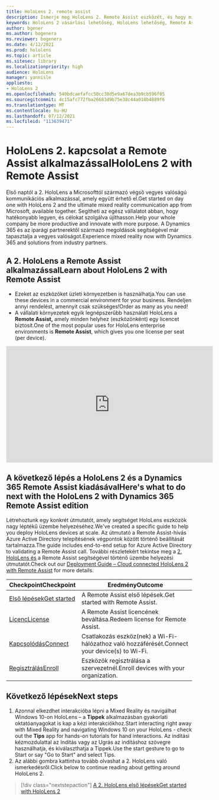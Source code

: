 ```yaml
---
title: HoloLens 2. remote assist
description: Ismerje meg HoloLens 2. Remote Assist eszközét, és hogy mi a helyzet a sajátja lekért egyike után.
keywords: HoloLens 2 vásárlási lehetőség, HoloLens lehetőség, Remote Assist
author: bgener
ms.author: bogenera
ms.reviewer: bogenera
ms.date: 4/12/2021
ms.prod: hololens
ms.topic: article
ms.sitesec: library
ms.localizationpriority: high
audience: HoloLens
manager: yannisle
appliesto:
- HoloLens 2
ms.openlocfilehash: 540bdcaefafcc50cc38d5e9a67dea3b9cb596f05
ms.sourcegitcommit: 4c15afc772fba26683d9b75e38c44a018b4889f6
ms.translationtype: MT
ms.contentlocale: hu-HU
ms.lasthandoff: 07/12/2021
ms.locfileid: "113639471"
---
```

# <a name="hololens-2-with-remote-assist"></a><span data-ttu-id="be75c-104">HoloLens 2. kapcsolat a Remote Assist alkalmazással</span><span class="sxs-lookup"><span data-stu-id="be75c-104">HoloLens 2 with Remote Assist</span></span>

<span data-ttu-id="be75c-105">Első naptól a 2. HoloLens a Microsofttól származó végső vegyes valóságú kommunikációs alkalmazással, amely együtt érhető el.</span><span class="sxs-lookup"><span data-stu-id="be75c-105">Get started on day one with HoloLens 2 and the ultimate mixed reality communication app from Microsoft, available together.</span></span> <span data-ttu-id="be75c-106">Segítheti az egész vállalatot abban, hogy hatékonyabb legyen, és célokat szolgálva újíthasson.</span><span class="sxs-lookup"><span data-stu-id="be75c-106">Help your whole company be more productive and innovate with more purpose.</span></span> <span data-ttu-id="be75c-107">A Dynamics 365 és az iparági partnerektől származó megoldások segítségével már tapasztalja a vegyes valóságot.</span><span class="sxs-lookup"><span data-stu-id="be75c-107">Experience mixed reality now with Dynamics 365 and solutions from industry partners.</span></span>

## <a name="learn-about-hololens-2-with-remote-assist"></a><span data-ttu-id="be75c-108">A 2. HoloLens a Remote Assist alkalmazással</span><span class="sxs-lookup"><span data-stu-id="be75c-108">Learn about HoloLens 2 with Remote Assist</span></span>
- <span data-ttu-id="be75c-109">Ezeket az eszközöket üzleti környezetben is használhatja.</span><span class="sxs-lookup"><span data-stu-id="be75c-109">You can use these devices in a commercial environment for your business.</span></span> <span data-ttu-id="be75c-110">Rendeljen annyi rendelést, amennyit csak szükséges!</span><span class="sxs-lookup"><span data-stu-id="be75c-110">Order as many as you need!</span></span>
- <span data-ttu-id="be75c-111">A vállalati környezetek egyik legnépszerűbb használati HoloLens a **Remote Assist,** amely minden helyhez (eszközönként) egy licencet biztosít.</span><span class="sxs-lookup"><span data-stu-id="be75c-111">One of the most popular uses for HoloLens enterprise environments is **Remote Assist**, which gives you one license per seat (per device).</span></span>

<iframe width="560" height="315" src="https://www.youtube.com/embed/d3YT8j0yYl0" frameborder="0" allow="accelerometer; autoplay; clipboard-write; encrypted-media; gyroscope; picture-in-picture" allowfullscreen></iframe>

## <a name="heres-what-to-do-next-with-the-hololens-2-with-dynamics-365-remote-assist-edition"></a><span data-ttu-id="be75c-112">A következő lépés a HoloLens 2 és a Dynamics 365 Remote Assist kiadásával</span><span class="sxs-lookup"><span data-stu-id="be75c-112">Here's what to do next with the HoloLens 2 with Dynamics 365 Remote Assist edition</span></span>

<span data-ttu-id="be75c-113">Létrehoztunk egy konkrét útmutatót, amely segítséget HoloLens eszközök nagy léptékű üzembe helyezéséhez.</span><span class="sxs-lookup"><span data-stu-id="be75c-113">We've created a specific guide to help you deploy HoloLens devices at scale.</span></span> <span data-ttu-id="be75c-114">Az útmutató a Remote Assist-hívás Azure Active Directory telepítésének végpontok között történő beállítását tartalmazza.</span><span class="sxs-lookup"><span data-stu-id="be75c-114">The guide includes end-to-end setup for Azure Active Directory to validating a Remote Assist call.</span></span> <span data-ttu-id="be75c-115">További részletekért tekintse meg a [2. HoloLens és](hololens2-cloud-connected-overview.md) a Remote Assist segítségével történő üzembe helyezési útmutatót.</span><span class="sxs-lookup"><span data-stu-id="be75c-115">Check out our [Deployment Guide – Cloud connected HoloLens 2 with Remote Assist](hololens2-cloud-connected-overview.md) for more details.</span></span>

| <span data-ttu-id="be75c-116">Checkpoint</span><span class="sxs-lookup"><span data-stu-id="be75c-116">Checkpoint</span></span>  | <span data-ttu-id="be75c-117">Eredmény</span><span class="sxs-lookup"><span data-stu-id="be75c-117">Outcome</span></span>                                |
|-------------|----------------------------------------|
| [<span data-ttu-id="be75c-118">Első lépések</span><span class="sxs-lookup"><span data-stu-id="be75c-118">Get started</span></span>](/dynamics365/mixed-reality/remote-assist/overview-hololens) | <span data-ttu-id="be75c-119">A Remote Assist első lépések.</span><span class="sxs-lookup"><span data-stu-id="be75c-119">Get started with Remote Assist.</span></span>        |
| [<span data-ttu-id="be75c-120">Licenc</span><span class="sxs-lookup"><span data-stu-id="be75c-120">License</span></span>](/dynamics365/mixed-reality/remote-assist/deploy-remote-assist#add-and-assign-licenses)     | <span data-ttu-id="be75c-121">A Remote Assist licencének beváltása.</span><span class="sxs-lookup"><span data-stu-id="be75c-121">Redeem license for Remote Assist.</span></span>      |
| [<span data-ttu-id="be75c-122">Kapcsolódás</span><span class="sxs-lookup"><span data-stu-id="be75c-122">Connect</span></span>](/hololens/hololens-network)     | <span data-ttu-id="be75c-123">Csatlakozás eszköz(nek) a Wi-Fi-hálózathoz való hozzáférését.</span><span class="sxs-lookup"><span data-stu-id="be75c-123">Connect your device(s) to Wi-Fi.</span></span>       |
| [<span data-ttu-id="be75c-124">Regisztrálás</span><span class="sxs-lookup"><span data-stu-id="be75c-124">Enroll</span></span>](/hololens/hololens-enroll-mdm)      | <span data-ttu-id="be75c-125">Eszközök regisztrálása a szervezetnél.</span><span class="sxs-lookup"><span data-stu-id="be75c-125">Enroll devices with your organization.</span></span> |

## <a name="next-steps"></a><span data-ttu-id="be75c-126">Következő lépések</span><span class="sxs-lookup"><span data-stu-id="be75c-126">Next steps</span></span>

1. <span data-ttu-id="be75c-127">Azonnal elkezdhet interakcióba lépni a Mixed Reality és navigálhat Windows 10-on HoloLens – a **Tippek** alkalmazásban gyakorlati oktatóanyagokat is kap a kézi interakciókhoz.</span><span class="sxs-lookup"><span data-stu-id="be75c-127">Start interacting right away with Mixed Reality and navigating Windows 10 on your HoloLens - check out the **Tips** app for hands-on tutorials for hand interactions.</span></span> <span data-ttu-id="be75c-128">Az indítási kézmozdulattal az Indítás vagy az Ugrás az indításhoz szövegre használhatja, és kiválaszthatja a Tippek.</span><span class="sxs-lookup"><span data-stu-id="be75c-128">Use the start gesture to go to Start or say "Go to Start" and select Tips.</span></span>
1. <span data-ttu-id="be75c-129">Az alábbi gombra kattintva tovább olvashat a 2. HoloLens való ismerkedésről.</span><span class="sxs-lookup"><span data-stu-id="be75c-129">Click below to continue reading about getting around HoloLens 2.</span></span>

> [!div class="nextstepaction"]
> [<span data-ttu-id="be75c-130">A 2. HoloLens első lépések</span><span class="sxs-lookup"><span data-stu-id="be75c-130">Get started with HoloLens 2</span></span>](hololens2-basic-usage.md)
